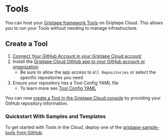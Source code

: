 # Tools

You can host your [Griptape framework Tools](../../griptape-tools/index.md) on Griptape Cloud. This allows you to run your Tools without needing to manage infrastructure.

## Create a Tool

1. [Connect Your GitHub Account in your Griptape Cloud account](https://cloud.griptape.ai/account)
1. Install the [Griptape Cloud GitHub app to your GitHub account or organization](https://github.com/apps/griptape-cloud/installations/new/)
    - Be sure to allow the app access to `All Repositories` or select the specific repositories you need
1. Ensure your repository has a Tool Config YAML file
    - To learn more see [Tool Config YAML](tool-config.md)

You can now [create a Tool in the Griptape Cloud console](https://cloud.griptape.ai/tools/create) by providing your GitHub repository information.

### Quickstart With Samples and Templates

To get started with Tools in the Cloud, deploy one of the [griptape-sample-tools from GitHub](https://github.com/griptape-ai/griptape-sample-tools/tree/main).
